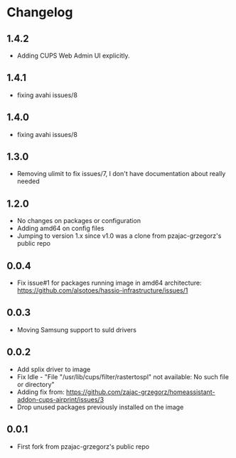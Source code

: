 # Changelog

## 1.4.2

- Adding CUPS Web Admin UI explicitly.

## 1.4.1

- fixing avahi issues/8

## 1.4.0

- fixing avahi issues/8

## 1.3.0

- Removing ulimit to fix issues/7, I don't have documentation about really needed

## 1.2.0

- No changes on packages or configuration
- Adding amd64 on config files
- Jumping to version 1.x since v1.0 was a clone from pzajac-grzegorz's public repo

## 0.0.4

- Fix issue#1 for packages running image in  amd64 architecture: https://github.com/alsotoes/hassio-infrastructure/issues/1

## 0.0.3

- Moving Samsung support to suld drivers

## 0.0.2

- Add splix driver to image
- Fix Idle - "File "/usr/lib/cups/filter/rastertospl" not available: No such file or directory"
- Adding fix from: https://github.com/zajac-grzegorz/homeassistant-addon-cups-airprint/issues/3
- Drop unused packages previously installed on the image

## 0.0.1

- First fork from pzajac-grzegorz's public repo
